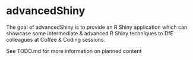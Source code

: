 
# advancedShiny

<!-- badges: start -->
<!-- badges: end -->

The goal of advancedShiny is to provide an R Shiny application which can showcase some intermediate & advanced R Shiny techniques to DfE colleagues at Coffee & Coding sessions.

See TODO.md for more information on planned content
